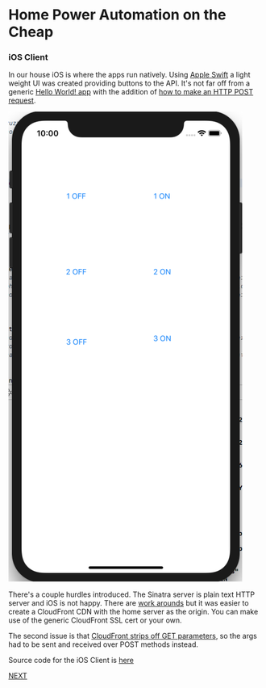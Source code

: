 # Home Power Automation on the Cheap
### iOS Client

In our house iOS is where the apps run natively. Using [Apple Swift](https://developer.apple.com/swift/) a light weight UI was created providing buttons to the API. It's not far off from a generic [Hello World! app](https://www.appcoda.com/learnswift/build-your-first-app.html) with the addition of [how to make an HTTP POST request](https://www.tutorialspoint.com/how-to-make-an-http-post-request-on-ios-app-using-swift).

![iOSPower](/docs/images/app.png)

There's a couple hurdles introduced. The Sinatra server is plain text HTTP server and iOS is not happy. There are [work arounds](https://stackoverflow.com/questions/32941239/unable-to-access-https-web-service-from-ios) but it was easier to create a CloudFront CDN with the home server as the origin. You can make use of the generic CloudFront SSL cert or your own.

The second issue is that [CloudFront strips off GET parameters](https://forums.aws.amazon.com/thread.jspa?threadID=26478), so the args had to be sent and received over POST methods instead.

Source code for the iOS Client is [here](/iOS_client/)

[NEXT](/docs/timers.md)

